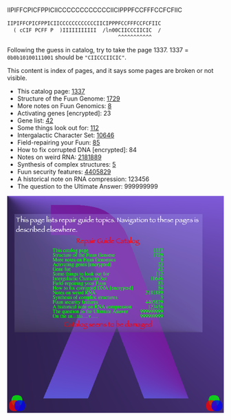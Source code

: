 IIPIFFCPICFPPICIICCCCCCCCCCCCIICIPPPFCCFFFCCFCFIIC

```
IIPIFFCPICFPPICIICCCCCCCCCCCCIICIPPPFCCFFFCCFCFIIC
  ( cCIF PCFF P  )IIIIIIIIIII  /ln00CIICCCIICIC  /
                                    ^^^^^^^^^^^
```

Following the guess in catalog, try to take the page 1337.
1337 = `0b0b10100111001` should be `"CIICCCIICIC"`.

This content is index of pages, and it says some pages are broken or not visible.

- This catalog page: [1337](catalog.md)
- Structure of the Fuun Genome: [1729](structure.md)
- More notes on Fuun Genomics: [8](encodings.md)
- Activating genes [encrypted]: 23
- Gene list: [42](list.md)
- Some things look out for: [112](lookout.md)
- Intergalactic Character Set: [10646](charset.md)
- Field-repairing your Fuun: [85](field.md)
- How to fix corrupted DNA [encrypted]: 84
- Notes on weird RNA: [2181889](notes.md)
- Synthesis of complex structures: [5](lsystems.md)
- Fuun security features: [4405829](security.md)
- A historical note on RNA compression: 123456
- The question to the Ultimate Answer: 999999999

![index](../image/index.png "index")
